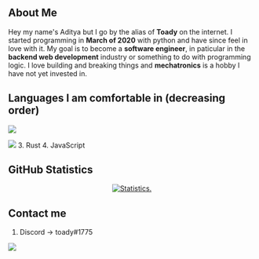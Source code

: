 ## About Me

Hey my name's Aditya but I go by the alias of **Toady** on the internet. I started programming in **March of 2020** with python and have since feel in love with it.
My goal is to become a **software engineer**, in paticular in the **backend web development** industry or something to do with programming logic.
I love building and breaking things and **mechatronics** is a hobby I have not yet invested in.

## Languages I am comfortable in (decreasing order)

<a href= "https://en.wikipedia.org/wiki/Python_(programming_language)"><img src= "https://img.shields.io/badge/python-00599C?style=for-the-badge&logo=python&logoColor=white"></a>

<a href= "https://en.wikipedia.org/wiki/C%2B%2B"><img src= "https://img.shields.io/badge/C%2B%2B-00599C?style=for-the-badge&logo=c%2B%2B&logoColor=white"></a>
3. Rust
4. JavaScript

## GitHub Statistics

<p align=center>
<a href="https://github.com/Reverend-Toady">
  <img align="center" src="https://github-readme-stats.vercel.app/api?username=Reverend-Toady&show_icons=true&include_all_commits=true&count_private=true$show_icons=true&theme=tokyonight&hide_border=true" alt="Statistics." />
</a>
</p>

## Contact me

1. Discord -> toady#1775

![](https://komarev.com/ghpvc/?username=Reverend-Toady&color=24283b&style=flat&label=profile+views)

